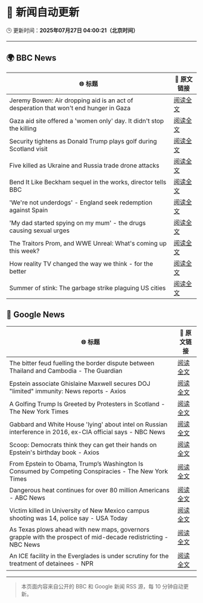 # 🧠 新闻自动更新

🕒 更新时间：**2025年07月27日 04:00:21（北京时间）**

---

## 🌍 BBC News

| 🌐 标题 | 🔗 原文链接 |
|--------|-------------|
| Jeremy Bowen: Air dropping aid is an act of desperation that won't end hunger in Gaza | [阅读全文](https://www.bbc.com/news/articles/ckg4242pnjko) |
| Gaza aid site offered a 'women only' day. It didn't stop the killing | [阅读全文](https://www.bbc.com/news/articles/c74z4gy5g31o) |
| Security tightens as Donald Trump plays golf during Scotland visit | [阅读全文](https://www.bbc.com/news/articles/ckg4210lygko) |
| Five killed as Ukraine and Russia trade drone attacks | [阅读全文](https://www.bbc.com/news/articles/cvgv3ppl7m3o) |
| Bend It Like Beckham sequel in the works, director tells BBC | [阅读全文](https://www.bbc.com/news/articles/c05eje3gq61o) |
| 'We're not underdogs' - England seek redemption against Spain | [阅读全文](https://www.bbc.com/sport/football/articles/c5yl8kkp4lyo) |
| 'My dad started spying on my mum' - the drugs causing sexual urges | [阅读全文](https://www.bbc.com/news/articles/cpqnpryxvrro) |
| The Traitors Prom, and WWE Unreal: What's coming up this week? | [阅读全文](https://www.bbc.com/news/articles/cgk3lyx4gz1o) |
| How reality TV changed the way we think - for the better | [阅读全文](https://www.bbc.com/news/articles/cy4nedxl3wyo) |
| Summer of stink: The garbage strike plaguing US cities | [阅读全文](https://www.bbc.com/news/articles/cvgegvwk9q2o) |

## 📰 Google News

| 🌐 标题 | 🔗 原文链接 |
|--------|-------------|
| The bitter feud fuelling the border dispute between Thailand and Cambodia - The Guardian | [阅读全文](https://news.google.com/rss/articles/CBMiuwFBVV95cUxPTXMxYXBGNXc2MVVyc0h2UmFLb0lwOEplQjZLR0JJYnZQeXBkNVlETGIyS1hBWFZKVm1CQXVtQ1ZkSzhPbnBMTmw2SzdPYnJqcDEzNUZQYmI5MV9YNXV5WjJ5VDF2Q0F3RTgtUGJiS1Btb085Q25QYjRfYTdlSzNJQTNxOVRHR283TGp1SUZuT1F4eTRIbEppT0s3ZW85M294MlZabWl1aUV1dk5ocG85UmphN1hVTE1xVVZz?oc=5) |
| Epstein associate Ghislaine Maxwell secures DOJ "limited" immunity: News reports - Axios | [阅读全文](https://news.google.com/rss/articles/CBMigAFBVV95cUxOaUJ5Y242ZlBaZ1NBeUpTNHNLX2VIZzgzSUNTeHUxclZ3b2hFMVJZMEpGbTBsNzRrMWJkUDJDVE1VeWZlN1lGX1VFaTRlTmR0bmkzYzg1T2t3SUJzSW5TYnFObzA3REpUQm1Jc19fX1A5UFgxaVYyZURScGZfSDhNVw?oc=5) |
| A Golfing Trump Is Greeted by Protesters in Scotland - The New York Times | [阅读全文](https://news.google.com/rss/articles/CBMigAFBVV95cUxPQklhYUdiWTlmZTUzSkdqQVEteVZTRHZNVDlsNGlVZzg4ZEV0Qnh3RGduNGktSHVFSHRmVmlpbVJ4RC1IVUR2d3QwVlkzeW5LdFJTRXBTaEtReHZRVndqMURpX0lsSWx3QnRhNHFjTjE3MGhzYUFocEIweFEweEhtUg?oc=5) |
| Gabbard and White House 'lying' about intel on Russian interference in 2016, ex-CIA official says - NBC News | [阅读全文](https://news.google.com/rss/articles/CBMizAFBVV95cUxOM3RNajNUV1NzNnFwZmVUUFZvY3NFSUNPYnl2ak9QOGZ3WUpDM3pLaUJteWw3RGgzbWNjVktSZ2ZKMU8xcTlWY2hfd1dnV3NjSEZnUlhPX3JxZlBGellBc3FLTmdRYXZmYng1ZEJhX3dFR196WVZRbUxEcXFKWE1WQ0J4blctR2VBSllGQzlidE1rcHJvMklSSEJ0YmdIWWFLaGF1eXJuVXdnX0JmSTMtTDc1bG1RZ1hzZVBMTkZnTXUzdFRhX0phQTBZTGrSAVZBVV95cUxPZXgwOHlSeTA5cDk5X21lbzdBci1EVUNGdDZCenk1UTVUdDlVRGR0MUZUalE0YkZaVzNxRlh3QW1tNTV2VUdra19ZODN5RE5aa1FYc29LUQ?oc=5) |
| Scoop: Democrats think they can get their hands on Epstein's birthday book - Axios | [阅读全文](https://news.google.com/rss/articles/CBMihgFBVV95cUxPUkctcy1lNHp2NEc1c0ctdGRsYnVQSFBRWm9rMnFydDk3UGQyMFpreDUyaVNjR1VCMEh2MXlrSFBFdnd6Y1J2c0VuQW1zemFoSDJ6em1oZlZyX2c3eUo3bGFJNXUzMFgxdlNBMU9ORF9zVlZEelNxaHpFa3RoOWhGMndYMlczQQ?oc=5) |
| From Epstein to Obama, Trump’s Washington Is Consumed by Competing Conspiracies - The New York Times | [阅读全文](https://news.google.com/rss/articles/CBMijAFBVV95cUxNTVZzclJWMHg4RkNMMHVuc2xkY0pCd0tMSHBvd0xSMktkUDIySmFXNm1IVEw1TE9BNXlVem51SmlYT2VHcXh0bHQ3Z0d0X3hWc1piM1FlM2Z2a1lsSGZodlJyQUhUR1dhZWh4NU5yQkpIRDcwN3VJUllDNkpMN29XN3dhM2Y1SHN5TVA1dA?oc=5) |
| Dangerous heat continues for over 80 million Americans - ABC News | [阅读全文](https://news.google.com/rss/articles/CBMilAFBVV95cUxQblFoNmdJb1lBVnZiUmctQzRNOWZYSWxEeFNXRGpfS2tDQUFqem1lTjY1ZEpyRTR2R1czbW5CTXJ3X0JSUEJYXzRnMHhReU4zdG1DajNEaHY0TVdISDFPTEhmM0Y3dXl5SElXZW5ZaWJlc2luSHNTdVh3Z2lNS2dlR2gwODZiOHVSYVhER25wSE1VMFho0gGaAUFVX3lxTE9mNTNveFFsQlFERXdSLThscGJJMUc1bUpkdTNBUWlnck5NSjlHYTh0SkQydWxYMVNFWVdXOGdPc1FhZnd0R3JLbF85X0RuODhpNDVROW81TlcycVYxYkljNmtBTFd3TzdCNEt0UFVtN3hUWFdhMG5JUnlKelk0SlJIaGt6OUtwd29iWUYzOFlJcWw2Sm12ZGpxN1E?oc=5) |
| Victim killed in University of New Mexico campus shooting was 14, police say - USA Today | [阅读全文](https://news.google.com/rss/articles/CBMiqwFBVV95cUxOZXFOcVRYaHVmRkJxbmNlWldTUEVVTEswcFYwTE0wVGRJbFFTZGhBZnFIYmVROWc1c2IwZE5sRkE3ZlNrWWVuQWhBeGZKaGFVelBVejBmakYtV2QxT2t0aGtTNWFKdWdHei1zdExyWnpkME9hbkNVNTZQc0NiWUw2MkJLUDJaWVlPQTYzTzdIbVNjcHFLaWNWUzJFNGlnbk15M180bG5XeWtkOWM?oc=5) |
| As Texas plows ahead with new maps, governors grapple with the prospect of mid-decade redistricting - NBC News | [阅读全文](https://news.google.com/rss/articles/CBMiwgFBVV95cUxNWGZvbDhxQ1hZRUdEaE8wOU5FUWJCMXFOZmgyTl9pc0Z5SVJRQVpJQnhsV1lqY0FqOXFGMUZfUG5mdy05VlZ2SHFUUFdLZGY4NEUwVFE2bGh2dkphMTBsVkptclp4MkgyZEtkNDczOWlOWWV5TmxEZnhzS0EtbXN6ZThhVzNYNjRUa3J5VV9ZcWVWY18xMnVqQm8wVlRNV19RZWJTbGNxc09QN2NOTnk4ZEpoRldJYjZQekZVeWkxU0F0Z9IBVkFVX3lxTE9MSTU0aWdSWlRyaU1GdkM3NDRQTmR4VnZKMzVHbXJpaUphREQ3RnNBZ0lxaDltd0IxMW1mdEJ2MUNuTjR6alAtMWcyai13U25oRjExakt3?oc=5) |
| An ICE facility in the Everglades is under scrutiny for the treatment of detainees - NPR | [阅读全文](https://news.google.com/rss/articles/CBMixgFBVV95cUxOU3ZxUXY2VF9sbV9aT2RLNEVSLU85LXdZVUdLaWpaVVlLVTIxUVNXZERaa1NTQmhzODJYUVc0dmlEb3lyM0pyM1F3TzRBR04xRkl3aU9HRFVuMFhwX0RSVUpQZTdfYjUwaTJ4WXJqdUNGZ3ZidFY4QXp5TmxyNlU2dGlEYTZLamRLWEtWMF80cTdSUmpuOWVHcEtJR2gtNEJNSHluR1VCQWlYcTJkQWxnYnhEdHdyZUo2Z29UYldNazNHd2pDeVE?oc=5) |

---
> 本页面内容来自公开的 BBC 和 Google 新闻 RSS 源，每 10 分钟自动更新。